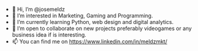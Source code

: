 - 👋 Hi, I’m @josemeldz
- 👀 I’m interested in Marketing, Gaming and Programming.
- 🌱 I’m currently learning Python, web design and digital analytics.
- 💞️ I’m open to collaborate on new projects preferably videogames or any business idea if is interesting. 
- 📫 You can find me on https://www.linkedin.com/in/meldzmkt/

<!---
josemeldz/josemeldz is a ✨ special ✨ repository because its `README.md` (this file) appears on your GitHub profile.
You can click the Preview link to take a look at your changes.
--->
